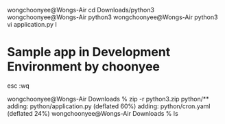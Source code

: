 wongchoonyee@Wongs-Air cd Downloads/python3
wongchoonyee@Wongs-Air python3
wongchoonyee@Wongs-Air python3 vi application.py
I
<h1>Sample app in Development Environment by choonyee</h1>
esc
:wq


wongchoonyee@Wongs-Air Downloads % zip -r python3.zip python/**   
  adding: python/application.py (deflated 60%)
  adding: python/cron.yaml (deflated 24%)
wongchoonyee@Wongs-Air Downloads % ls